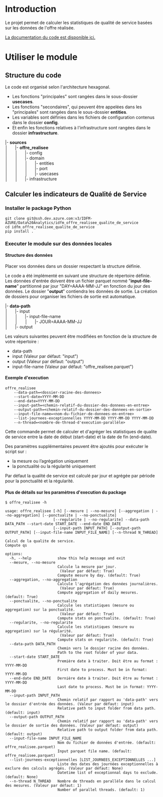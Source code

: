 # Introduction
Le projet permet de calculer les statistiques de qualité de service basées sur les données de l'offre réalisée.

[La documentation du code est disponible ici.](https://iledefrancemobilites.github.io/idfm_offre_realisee_ponctualite_regularite/index.html)

# Utiliser le module

## Structure du code

Le code est organisé selon l'architecture hexagonal.
- Les fonctions "principales" sont rangées dans le sous-dossier **usecases**.
- Les fonctions "secondaires", qui peuvent être appelées dans les "principales" sont rangées dans le sous-dossier
**entities**.
- Les variables sont définies dans les fichiers de configuration contenus dans le dossier **config**.
- Et enfin les fonctions relatives à l'infrastructure sont rangées dans le dossier **infrastructure**.

|- **sources**\
│&nbsp;&nbsp;&nbsp;&nbsp;&nbsp;&nbsp;|- **offre_realisee**\
│&nbsp;&nbsp;&nbsp;&nbsp;&nbsp;&nbsp;│&nbsp;&nbsp;&nbsp;&nbsp;&nbsp;&nbsp;|- config\
│&nbsp;&nbsp;&nbsp;&nbsp;&nbsp;&nbsp;│&nbsp;&nbsp;&nbsp;&nbsp;&nbsp;&nbsp;|- domain\
│&nbsp;&nbsp;&nbsp;&nbsp;&nbsp;&nbsp;│&nbsp;&nbsp;&nbsp;&nbsp;&nbsp;&nbsp;│&nbsp;&nbsp;&nbsp;&nbsp;&nbsp;&nbsp;|- entities\
│&nbsp;&nbsp;&nbsp;&nbsp;&nbsp;&nbsp;│&nbsp;&nbsp;&nbsp;&nbsp;&nbsp;&nbsp;│&nbsp;&nbsp;&nbsp;&nbsp;&nbsp;&nbsp;|- port\
│&nbsp;&nbsp;&nbsp;&nbsp;&nbsp;&nbsp;│&nbsp;&nbsp;&nbsp;&nbsp;&nbsp;&nbsp;│&nbsp;&nbsp;&nbsp;&nbsp;&nbsp;&nbsp;|- usecases\
│&nbsp;&nbsp;&nbsp;&nbsp;&nbsp;&nbsp;│&nbsp;&nbsp;&nbsp;&nbsp;&nbsp;&nbsp;|- infrastructure

## Calculer les indicateurs de Qualité de Service

### Installer le package Python
```console
git clone git@ssh.dev.azure.com:v3/IDFM-AZURE/Data%20Analytics/idfm_offre_realisee_qualite_de_service
cd idfm_offre_realisee_qualite_de_service
pip install .
```

### Executer le module sur des données locales

#### Structure des données
Placer vos données dans un dossier respectant la structure définie.

Le code a été implémenté en suivant une structure de répertoire définie. Les données d'entrée doivent être un fichier parquet nommé "**input-file-name**" partitionné par jour "DAY=AAAA-MM-JJ" en fonction du jour des données. Le dossier "**output**" contiendra les données de sortie. La création de dossiers pour organiser les fichiers de sortie est automatique.

|- **data-path**\
│&nbsp;&nbsp;&nbsp;&nbsp;&nbsp;&nbsp;|- input\
│&nbsp;&nbsp;&nbsp;&nbsp;&nbsp;&nbsp;│&nbsp;&nbsp;&nbsp;&nbsp;&nbsp;&nbsp;|- input-file-name\
│&nbsp;&nbsp;&nbsp;&nbsp;&nbsp;&nbsp;│&nbsp;&nbsp;&nbsp;&nbsp;&nbsp;&nbsp;│&nbsp;&nbsp;&nbsp;&nbsp;&nbsp;&nbsp;|- JOUR=AAAA-MM-JJ\
│&nbsp;&nbsp;&nbsp;&nbsp;&nbsp;&nbsp;|- output

Les valeurs suivantes peuvent être modifiées en fonction de la structure de votre répertoire :
- data-path
- input (Valeur par défaut: "input")
- output (Valeur par défaut: "output")
- input-file-name (Valeur par défaut: "offre_realisee.parquet")


#### Exemple d'execution
```console
offre_realisee
    --data-path=<dossier-racine-des-donnees>
    --start-date=YYYY-MM-DD
    --end-date=YYYY-MM-DD
    --input-path=<chemin-relatif-du-dossier-des-donnees-en-entree>
    --output-path=<chemin-relatif-du-dossier-des-donnees-en-sortie>
    --input-file-name=<nom-du-fichier-de-donnees-en-entree>
    --list-journees-exceptionnelles YYYY-MM-DD YYYY-MM-DD YYYY-MM-DD
    --n-thread=<nombre-de-thread-d'execution-parallèle>
```

Cette commande permet de calculer et d'agréger les statistiques de qualite de service entre la date de début (start-date) et la date de fin (end-date).

Des paramètres supplémentaires peuvent être ajoutés pour exécuter le script sur :
- la mesure ou l’agrégation uniquement
- la ponctualité ou la régularité uniquement

Par défaut la qualité de service est calculé par jour et agrégée par période pour la ponctualité et la régularité.

#### Plus de détails sur les paramètres d'execution du package

```console
$ offre_realisee -h

usage: offre_realisee [-h] [--mesure | --no-mesure] [--aggregation | --no-aggregation] [--ponctualite | --no-ponctualite]
                      [--regularite | --no-regularite] --data-path DATA_PATH --start-date START_DATE --end-date END_DATE
                      [--input-path INPUT_PATH] [--output-path OUTPUT_PATH] [--input-file-name INPUT_FILE_NAME] [--n-thread N_THREAD]

Calcul de la qualite de service.
Compute qs

options:
  -h, --help            show this help message and exit
  --mesure, --no-mesure
                        Calcule la mesure par jour.
                         (Valeur par défaut: True)
                        Compute mesure by day. (default: True)
  --aggregation, --no-aggregation
                        Calcule l'agrégation des données journalières.
                         (Valeur par défaut: True)
                        Compute aggregation of daily mesures. (default: True)
  --ponctualite, --no-ponctualite
                        Calcule les statistiques (mesure ou aggregation) sur la ponctualité.
                         (Valeur par défaut: True)
                        Compute stats on ponctualite. (default: True)
  --regularite, --no-regularite
                        Calcule les statistiques (mesure ou aggregation) sur la régularité.
                         (Valeur par défaut: True)
                        Compute stats on regularite. (default: True)
  --data-path DATA_PATH
                        Chemin vers le dossier racine des données.
                        Path to the root folder of your data.
  --start-date START_DATE
                        Première date à traiter. Doit être au format : YYYY-MM-DD
                        First date to process. Must be in format: YYYY-MM-DD
  --end-date END_DATE   Dernière date à traiter. Doit être au format : YYYY-MM-DD
                        Last date to process. Must be in format: YYYY-MM-DD
  --input-path INPUT_PATH
                        Chemin relatif par rapport au 'data-path' vers le dossier d'entrée des données. (Valeur par défaut: input)
                        Relative path to input folder from data path. (default: input)
  --output-path OUTPUT_PATH
                        Chemin relatif par rapport au 'data-path' vers le dossier de sortie des données. (Valeur par défaut: output)
                        Relative path to output folder from data path. (default: output)
  --input-file-name INPUT_FILE_NAME
                        Nom du fichier de données d'entrée. (default: offre_realisee.parquet)
                        Input parquet file name. (default: offre_realisee.parquet)
  --list-journees-exceptionnelles [LIST_JOURNEES_EXCEPTIONNELLES ...]
                        Liste des dates des journées exceptionnelles à exclure des calculs agrégés. (Valeur par défaut: None)
                        Datetime list of exceptionnal days to exclude. (default: None)
  --n-thread N_THREAD   Nombre de threads en parallèle dans le calcul des mesures. (Valeur par défaut: 1)
                        Number of parallel threads. (default: 1)
```
